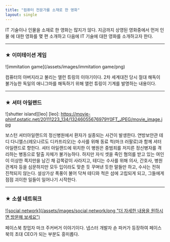 ```yaml
---
title: "컴퓨터 전문가를 소재로 한 영화"
layout: single
---
```



IT 기술이나 인물을 소재로 한 영화는 많지가 않다. 지금까지 상영된 영화중에서 먼저 인물
에 대한 영화를 몇 편 소개하고 다음에 IT 기술에 대한 영화를 소개하고자 한다. 


---
### ★ 이미테이션 게임
![immitation game](/assets/images/immitation game/png)


컴퓨터의 아버지라고 불리는 앨런 튜링의 이야기이다. 2차 세계대전 당시 절대 해독이 불가능한 
독일의 애니그마를 해독하기 위해 앨런 튜링이 기계를 발명하는 내용이다.


---
### ★ 셔터 아일랜드
![shutter island][leo]
[leo]: https://movie-phinf.pstatic.net/20111223_134/13246055676979Y0FT_JPEG/movie_image.jpg


보스턴 셔터아일랜드의 정신병원에서 환자가 실종되는 사건이 발생한다. 
연방보안관 테디 다니엘스(레오나르도 디카프리오)는 수사를 위해 동료 척(마크 러팔로)과 함께 셔터아일랜드로 향한다. 
셔터 아일랜드에 위치한 이 병원은 중범죄를 저지른 정신병자를 격리하는 병동으로 탈출 자체가 불가능하다. 
하지만 자식 셋을 죽인 혐의를 받고 있는 여인이 이상한 쪽지만을 남긴 채 감쪽같이 사라지고, 
테디는 수사를 위해 의사, 간호사, 병원관계자 등을 심문하지만 모두 입이라도 맞춘 듯 꾸며낸 듯한 말들만 하고, 수사는 전혀 진척되지 않는다. 
설상가상 폭풍이 불어 닥쳐 테디와 척은 섬에 고립되게 되고, 그들에게 점점 괴이한 일들이 일어나기 시작한다.


---
### ★ 소셜 네트워크
[![social network](/assets/images/social network/png "더 자세한 내용을 원하시면 방문해 보세요")](https://ko.wikipedia.org/wiki/%EC%86%8C%EC%85%9C_%EB%84%A4%ED%8A%B8%EC%9B%8C%ED%81%AC_(%EC%98%81%ED%99%94))


페이스북 창업자 마크 주커버거 이야기이다. 냅스터 개발자 숀 파커가 등장하여 페이스북의 초대 CEO가 되는 부분도 흥미롭다. 
